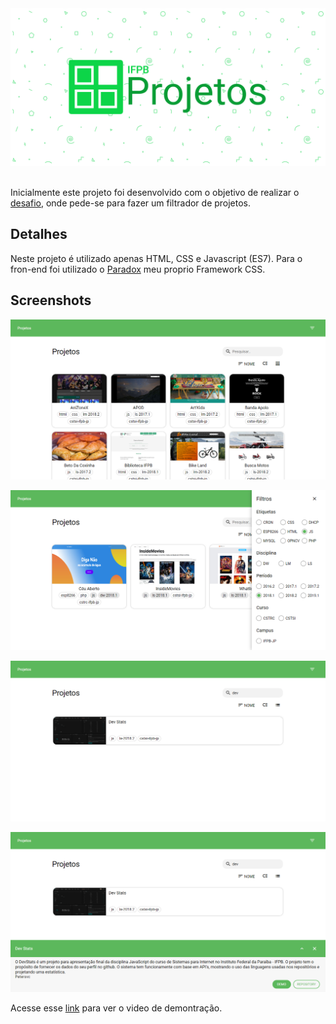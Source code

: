 <div align="center">
    <img src="https://github.com/KugiHaito/IFPBProjetos/blob/master/assets/img/Cover.png">
    <br><br>
</div>

Inicialmente este projeto foi desenvolvido com o objetivo de realizar o [desafio](https://ifpb.github.io/challenges/front-end-web/ifpb-projects), onde pede-se para fazer um filtrador de projetos.

## Detalhes

Neste projeto é utilizado apenas HTML, CSS e Javascript (ES7). Para o fron-end foi utilizado o [Paradox](https://github.com/MePaper/Paper) meu proprio Framework CSS.

## Screenshots

![screenshot cards](assets/img/screenshots/screenshot-cards.png)

![screenshot filter](assets/img/screenshots/screenshot-filter.png)

![screenshot search](assets/img/screenshots/screenshot-search.png)

![screenshot card view](assets/img/screenshots/screenshot-card-view.png)

Acesse esse [link](https://www.dropbox.com/s/dnvk4sbvavh9tbt/preview-ifpb-projects%20%28fast%29.mp4?dl=0) para ver o video de demontração.

